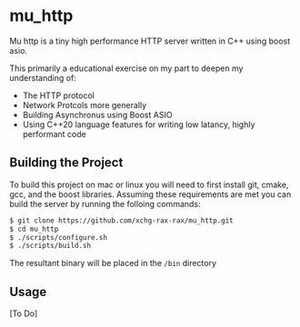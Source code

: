 # mu_http

Mu http is a tiny high performance HTTP server written in C++ using boost asio.

This primarily a educational exercise on my part to deepen my understanding of:

* The HTTP protocol
* Network Protcols more generally
* Building Asynchronus using Boost ASIO
* Using C++20 language features for writing low latancy, highly performant code

## Building the Project

To build this project on mac or linux you will need to first install git, cmake, gcc, and the boost libraries.
Assuming these requirements are met you can build the server by running the folloing commands:

 ```bash
 $ git clone https://github.com/xchg-rax-rax/mu_http.git
 $ cd mu_http
 $ ./scripts/configure.sh
 $ ./scripts/build.sh
 ```
 
 The resultant binary will be placed in the `/bin` directory
 
 ## Usage
 
 [To Do]
